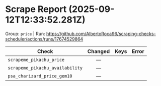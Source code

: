 # Scrape Report (2025-09-12T12:33:52.281Z)

Group: `price`  |  Run: https://github.com/AlbertoRoca96/scraping-checks-scheduler/actions/runs/17674529864

| Check | Changed | Keys | Error |
|---|:---:|:--|:--|
| `scrapeme_pikachu_price` | — |  |  |
| `scrapeme_pikachu_availability` | — |  |  |
| `psa_charizard_price_gem10` | — |  |  |
